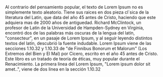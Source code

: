 Al contrario del pensamiento popular, el texto de Lorem Ipsum no es simplemente texto aleatorio. 
Tiene sus raices en dos pieza cl´sica de la literatura del Latin, que data del año 45 antes de Cristo,
haciendo que este adquiera mas de 2000 años de antiguedad. Richard McClintock, un profesor de Latin de la Universidad de Hampden-Sydney en Virginia, encontró dos de las palabras más oscuras de la lengua del latín,
"consecteur", en un pasaje de Lorem Ipsum, y al seguir leyendo distintos textos del latín, descubrió la fuente indudable. Lorem Ipsum viene de las secciones 1.10.32 y 1.10.33 de "de Finnibus Bonorum et Malorum"
(Los Extremos del Bien y El Mal) por Cicero, escrito en el año 45 antes de Cristo. Este libro es un tratado de teoría de éticas, muy popular durante el Renacimiento.
La primera linea del Lorem Ipsum, "Lorem ipsum dolor sit amet..", viene de dos linea en la sección 1.10.32